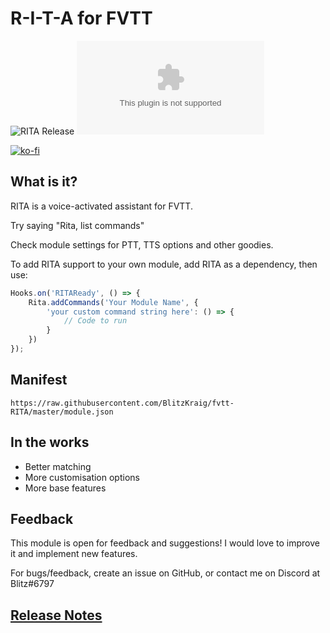 # R-I-T-A for FVTT

![RITA Release](https://github.com/BlitzKraig/fvtt-RITA/workflows/RITA%20Release/badge.svg)
![Latest Release Download Count](https://img.shields.io/github/downloads/BlitzKraig/fvtt-RITA/latest/rita-release.zip)

[![ko-fi](https://www.ko-fi.com/img/githubbutton_sm.svg)](https://ko-fi.com/Q5Q01YIEJ)

## What is it?

RITA is a voice-activated assistant for FVTT.

Try saying "Rita, list commands"

Check module settings for PTT, TTS options and other goodies.

To add RITA support to your own module, add RITA as a dependency, then use:

```javascript
Hooks.on('RITAReady', () => {
    Rita.addCommands('Your Module Name', {
        'your custom command string here': () => {
            // Code to run
        }
    })
});
```

## Manifest

`https://raw.githubusercontent.com/BlitzKraig/fvtt-RITA/master/module.json`

## In the works

* Better matching
* More customisation options
* More base features

## Feedback

This module is open for feedback and suggestions! I would love to improve it and implement new features.

For bugs/feedback, create an issue on GitHub, or contact me on Discord at Blitz#6797

## [Release Notes](./CHANGELOG.md)

